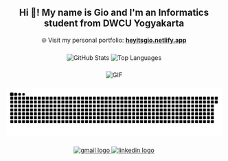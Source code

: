 
<h2 align="center">Hi 👋! My name is Gio and I'm an Informatics student from DWCU Yogyakarta</h2>

<p align="center">
  🌐 Visit my personal portfolio: <a href="https://heyitsgio.netlify.app/" target="_blank"><strong>heyitsgio.netlify.app</strong></a>
</p>

###

<div align="center">
  <img src="https://github-readme-stats.vercel.app/api?username=Gio71220924&hide_title=false&hide_rank=false&show_icons=true&include_all_commits=true&count_private=true&disable_animations=false&theme=radical&locale=en&hide_border=false" height="150" alt="GitHub Stats" />
  <img src="https://github-readme-stats.vercel.app/api/top-langs?username=Gio71220924&locale=en&hide_title=false&layout=compact&card_width=320&langs_count=5&theme=radical&hide_border=false" height="150" alt="Top Languages" />
</div>

###

<div align="center">
  <img src="https://media.giphy.com/media/3o7bug2wkdhpf7kbFS/giphy.gif?cid=790b7611fq6qv028bwejuc163grhpw92v1rvnwo224zsib2y&ep=v1_gifs_search&rid=giphy.gif&ct=g" height="150" alt="GIF" />
</div>

###

<div align="center">
  <img src="https://raw.githubusercontent.com/Gio71220924/Gio71220924/output/snake.svg" alt="Snake animation" />
</div>

###

<div align="center">
  <a href="mailto:steve27041892@gmail.com" target="_blank">
    <img src="https://img.shields.io/static/v1?message=Gmail&logo=gmail&label=&color=D14836&logoColor=white&labelColor=&style=for-the-badge" height="35" alt="gmail logo" />
  </a>
  <a href="https://www.linkedin.com/in/giohp/" target="_blank">
    <img src="https://img.shields.io/static/v1?message=LinkedIn&logo=linkedin&label=&color=0077B5&logoColor=white&labelColor=&style=for-the-badge" height="35" alt="linkedin logo" />
  </a>
</div>
